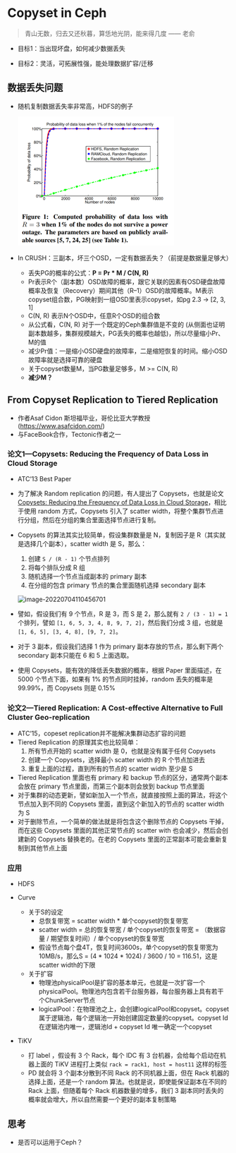 # Copyset in Ceph

> 青山无数，归去又还秋暮，算恁地光阴，能来得几度 —— 老俞

- 目标1：当出现坏盘，如何减少数据丢失

- 目标2：灵活，可拓展性强，能处理数据扩容/迁移

  

## 数据丢失问题

- 随机复制数据丢失率非常高，HDFS的例子

  <img src="..\..\photos\CRUSH\image-20220701192019491.png" alt="image-20220701192019491" style="zoom:50%;" />

- In CRUSH：三副本，坏三个OSD，一定有数据丢失？（前提是数据量足够大）
  - 丢失PG的概率的公式：**P = Pr * M / C(N, R)**
  - Pr表示R个（副本数）OSD故障的概率，跟它关联的因素有OSD硬盘故障概率及恢复（Recovery）期间其他（R–1）OSD的故障概率。M表示copyset组合数，PG映射到一组OSD里表示copyset，如pg 2.3 → [2, 3, 1]
  - C(N, R) 表示N个OSD中，任意R个OSD的组合数
  - 从公式看，C(N, R) 对于一个既定的Ceph集群值是不变的 (从侧面也证明副本数越多，集群规模越大，PG丢失的概率也越低)，所以尽量缩小Pr、M的值
  - 减少Pr值：一是缩小OSD硬盘的故障率，二是缩短恢复的时间。缩小OSD故障率就是选择可靠的硬盘
  - 关于copyset数量M，当PG数量足够多，M >= C(N, R)
  - **减少M？**



## From Copyset Replication to Tiered Replication

-  作者Asaf Cidon 斯坦福毕业，哥伦比亚大学教授(https://www.asafcidon.com/)
- 与FaceBook合作，Tectonic作者之一

### 论文1—Copysets: Reducing the Frequency of Data Loss in Cloud Storage

- ATC‘13 Best Paper

- 为了解决 Random replication 的问题，有人提出了 Copysets，也就是论文 [Copysets: Reducing the Frequency of Data Loss in Cloud Storage](https://www.usenix.org/system/files/conference/atc13/atc13-cidon.pdf)，相比于使用 random 方式，Copysets 引入了 scatter width，将整个集群节点进行分组，然后在分组的集合里面选择节点进行复制。

- Copysets 的算法其实比较简单，假设集群数量是 N，复制因子是 R（其实就是选择几个副本），scatter width 是 S，那么：

  1. 创建 `S / (R - 1)` 个节点排列
  2. 将每个排队分成 R 组
  3. 随机选择一个节点当成副本的 primary 副本
  4. 在分组的包含 primary 节点的集合里面随机选择 secondary 副本

  ![image-20220704110456701](..\..\photos\CRUSH\image-20220704110456701.png)

- 譬如，假设我们有 9 个节点，R 是 3，而 S 是 2，那么就有 `2 / (3 - 1) = 1` 个排列，譬如 `[1, 6, 5, 3, 4, 8, 9, 7, 2]`，然后我们分成 3 组，也就是 `[1, 6, 5], [3, 4, 8], [9, 7, 2]`。

- 对于 3 副本，假设我们选择 1 作为 primary 副本存放的节点，那么剩下两个 secondary 副本只能在 6 和 5 上面选取。

- 使用 Copysets，能有效的降低丢失数据的概率，根据 Paper 里面描述，在 5000 个节点下面，如果有 1% 的节点同时挂掉，random 丢失的概率是 99.99%，而 Copysets 则是 0.15%

### 论文2—Tiered Replication: A Cost-effective Alternative to Full Cluster Geo-replication

- ATC‘15，copeset replication并不能解决集群动态扩容的问题
- Tiered Replication 的原理其实也比较简单：
  1. 所有节点开始的 scatter width 是 0，也就是没有属于任何 Copysets
  2. 创建一个 Copysets，选择最小 scatter width 的 R 个节点加进去
  3. 重复上面的过程，直到所有的节点的 scatter width 至少是 S
- Tiered Replication 里面也有 primary 和 backup 节点的区分，通常两个副本会放在 primary 节点里面，而第三个副本则会放到 backup 节点里面
- 对于集群的动态更新，譬如新加入一个节点，就直接按照上面的算法，将这个节点加入到不同的 Copysets 里面，直到这个新加入的节点的 scatter width 为 S
- 对于删除节点，一个简单的做法就是将包含这个删除节点的 Copysets 干掉，而在这些 Copysets 里面的其他正常节点的 scatter with 也会减少，然后会创建新的 Copysets 替换老的。在老的 Copysets 里面的正常副本可能会重新复制到其他节点上面

### 应用

- HDFS

- Curve

  - 关于S的设定
    - 总恢复带宽 = scatter width * 单个copyset的恢复带宽
    - scatter width = 总的恢复带宽 / 单个copyset的恢复带宽  =  （数据容量 / 期望恢复时间）/ 单个copyset的恢复带宽
    - 假设节点每个盘4T，恢复时间3600s，单个copyset的恢复带宽为10MB/s，那么S = (4 * 1024 * 1024) / 3600 / 10 = 116.51，这是scatter width的下限
  - 关于扩容
    - 物理池physicalPool是扩容的基本单元，也就是一次扩容一个physicalPool。物理池内包含若干台服务器，每台服务器上具有若干个ChunkServer节点
    -  logicalPool：在物理池之上，会创建logicalPool和copyset。copyset属于逻辑池，每个逻辑池一开始创建固定数量的copyset。copyset Id 在逻辑池内唯一，逻辑池Id + copyset Id 唯一确定一个copyset

- TiKV

  - 打 label ，假设有 3 个 Rack，每个 IDC 有 3 台机器，会给每个启动在机器上面的 TiKV 进程打上类似 `rack = rack1, host = host11` 这样的标签
  - PD 就会将 3 个副本分散到不同 Rack 的不同机器上面，但在 Rack 机器的选择上面，还是一个 random 算法。也就是说，即使能保证副本在不同的 Rack 上面，但随着每个 Rack 机器数量的增多，我们 3 副本同时丢失的概率就会增大，所以自然需要一个更好的副本复制策略

  

## 思考

- 是否可以运用于Ceph？

